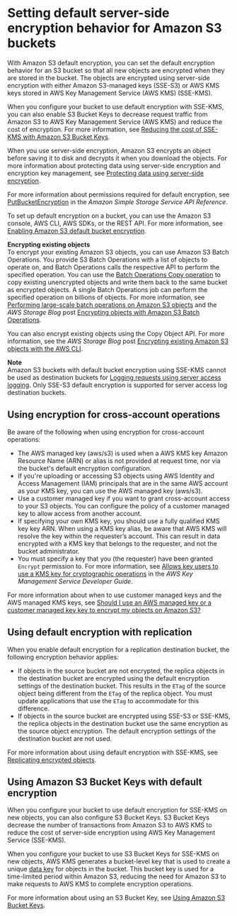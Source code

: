 # Setting default server\-side encryption behavior for Amazon S3 buckets<a name="bucket-encryption"></a>

With Amazon S3 default encryption, you can set the default encryption behavior for an S3 bucket so that all new objects are encrypted when they are stored in the bucket\. The objects are encrypted using server\-side encryption with either Amazon S3\-managed keys \(SSE\-S3\) or AWS KMS keys stored in AWS Key Management Service \(AWS KMS\) \(SSE\-KMS\)\. 

When you configure your bucket to use default encryption with SSE\-KMS, you can also enable S3 Bucket Keys to decrease request traffic from Amazon S3 to AWS Key Management Service \(AWS KMS\) and reduce the cost of encryption\. For more information, see [Reducing the cost of SSE\-KMS with Amazon S3 Bucket Keys](bucket-key.md)\.

When you use server\-side encryption, Amazon S3 encrypts an object before saving it to disk and decrypts it when you download the objects\. For more information about protecting data using server\-side encryption and encryption key management, see [Protecting data using server\-side encryption](serv-side-encryption.md)\.

For more information about permissions required for default encryption, see [PutBucketEncryption](https://docs.aws.amazon.com/AmazonS3/latest/API/API_PutBucketEncryption.html) in the *Amazon Simple Storage Service API Reference*\.

To set up default encryption on a bucket, you can use the Amazon S3 console, AWS CLI, AWS SDKs, or the REST API\. For more information, see [Enabling Amazon S3 default bucket encryption](default-bucket-encryption.md)\.

**Encrypting existing objects**  
To encrypt your existing Amazon S3 objects, you can use Amazon S3 Batch Operations\. You provide S3 Batch Operations with a list of objects to operate on, and Batch Operations calls the respective API to perform the specified operation\. You can use the [Batch Operations Copy operation](https://docs.aws.amazon.com/AmazonS3/latest/userguide/batch-ops-copy-object.html) to copy existing unencrypted objects and write them back to the same bucket as encrypted objects\. A single Batch Operations job can perform the specified operation on billions of objects\. For more information, see [Performing large\-scale batch operations on Amazon S3 objects](batch-ops.md) and the *AWS Storage Blog* post [Encrypting objects with Amazon S3 Batch Operations](http://aws.amazon.com/blogs/storage/encrypting-objects-with-amazon-s3-batch-operations/)\.

You can also encrypt existing objects using the Copy Object API\. For more information, see the *AWS Storage Blog* post [Encrypting existing Amazon S3 objects with the AWS CLI](http://aws.amazon.com/blogs/storage/encrypting-existing-amazon-s3-objects-with-the-aws-cli/)\.

**Note**  
Amazon S3 buckets with default bucket encryption using SSE\-KMS cannot be used as destination buckets for [Logging requests using server access logging](ServerLogs.md)\. Only SSE\-S3 default encryption is supported for server access log destination buckets\.

## Using encryption for cross\-account operations<a name="bucket-encryption-update-bucket-policy"></a>

Be aware of the following when using encryption for cross\-account operations:
+ The AWS managed key \(aws/s3\) is used when a AWS KMS key Amazon Resource Name \(ARN\) or alias is not provided at request time, nor via the bucket's default encryption configuration\.
+ If you're uploading or accessing S3 objects using AWS Identity and Access Management \(IAM\) principals that are in the same AWS account as your KMS key, you can use the AWS managed key \(aws/s3\)\. 
+ Use a customer managed key if you want to grant cross\-account access to your S3 objects\. You can configure the policy of a customer managed key to allow access from another account\.
+ If specifying your own KMS key, you should use a fully qualified KMS key key ARN\. When using a KMS key alias, be aware that AWS KMS will resolve the key within the requester’s account\. This can result in data encrypted with a KMS key that belongs to the requester, and not the bucket administrator\.
+ You must specify a key that you \(the requester\) have been granted `Encrypt` permission to\. For more information, see [Allows key users to use a KMS key for cryptographic operations](https://docs.aws.amazon.com/kms/latest/developerguide/key-policies.html#key-policy-users-crypto) in the *AWS Key Management Service Developer Guide*\.

For more information about when to use customer managed keys and the AWS managed KMS keys, see [Should I use an AWS managed key or a customer managed key key to encrypt my objects on Amazon S3?](http://aws.amazon.com/premiumsupport/knowledge-center/s3-object-encrpytion-keys/)

## Using default encryption with replication<a name="bucket-encryption-replication"></a>

When you enable default encryption for a replication destination bucket, the following encryption behavior applies:
+ If objects in the source bucket are not encrypted, the replica objects in the destination bucket are encrypted using the default encryption settings of the destination bucket\. This results in the `ETag` of the source object being different from the `ETag` of the replica object\. You must update applications that use the `ETag` to accommodate for this difference\.
+ If objects in the source bucket are encrypted using SSE\-S3 or SSE\-KMS, the replica objects in the destination bucket use the same encryption as the source object encryption\. The default encryption settings of the destination bucket are not used\.

For more information about using default encryption with SSE\-KMS, see [Replicating encrypted objects](replication-config-for-kms-objects.md)\.

## Using Amazon S3 Bucket Keys with default encryption<a name="bucket-key-default-encryption"></a>

When you configure your bucket to use default encryption for SSE\-KMS on new objects, you can also configure S3 Bucket Keys\. S3 Bucket Keys decrease the number of transactions from Amazon S3 to AWS KMS to reduce the cost of server\-side encryption using AWS Key Management Service \(SSE\-KMS\)\. 

When you configure your bucket to use S3 Bucket Keys for SSE\-KMS on new objects, AWS KMS generates a bucket\-level key that is used to create a unique [data key](https://docs.aws.amazon.com/kms/latest/developerguide/concepts.html#data-keys) for objects in the bucket\. This bucket key is used for a time\-limited period within Amazon S3, reducing the need for Amazon S3 to make requests to AWS KMS to complete encryption operations\. 

For more information about using an S3 Bucket Key, see [Using Amazon S3 Bucket Keys](bucket-key.md)\.